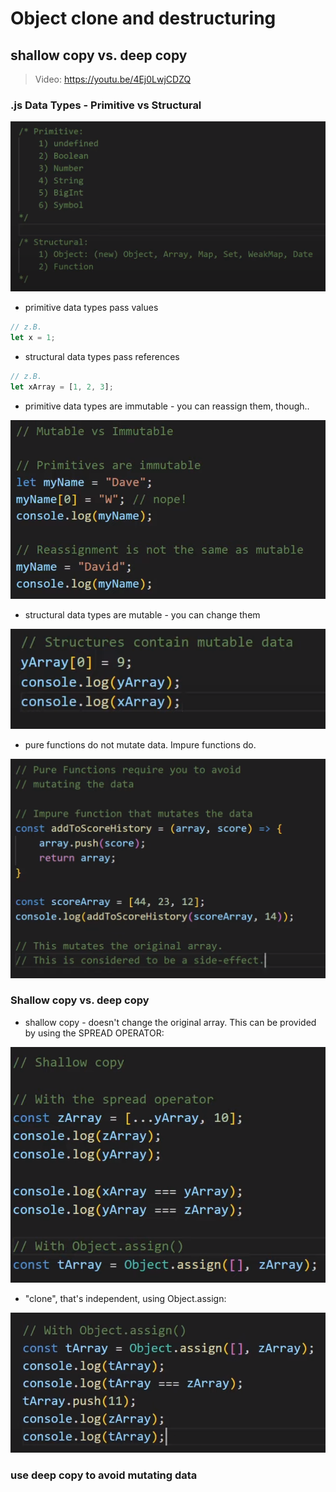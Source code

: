 # Object clone and destructuring

## shallow copy vs. deep copy

> Video: https://youtu.be/4Ej0LwjCDZQ

### .js Data Types - Primitive vs Structural

![Alt text](image.png)

- primitive data types pass values

```js
// z.B.
let x = 1;
```

- structural data types pass references

```js
// z.B.
let xArray = [1, 2, 3];
```

- primitive data types are immutable - you can reassign them, though..

![Alt text](image-1.png)

- structural data types are mutable - you can change them

![Alt text](image-2.png)

- pure functions do not mutate data. Impure functions do.

![Alt text](image-4.png)

### Shallow copy vs. deep copy

- shallow copy - doesn't change the original array. This can be provided by using the SPREAD OPERATOR:

![Alt text](image-5.png)

- "clone", that's independent, using Object.assign:

![Alt text](image-6.png)

### use deep copy to avoid mutating data
